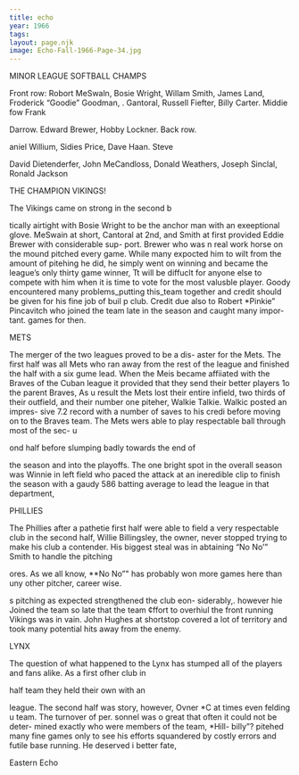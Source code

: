 ```yaml
---
title: echo
year: 1966
tags:
layout: page.njk
image: Echo-Fall-1966-Page-34.jpg
---
```

MINOR LEAGUE SOFTBALL CHAMPS

Front row: Robort MeSwaln, Bosie Wright, Willam
Smith, James Land, Froderick “Goodie” Goodman, .
Gantoral, Russell Fiefter, Billy Carter. Middie fow Frank

Darrow. Edward Brewer, Hobby Lockner. Back row.

aniel Willium, Sidies Price, Dave Haan.  Steve

David Dietenderfer, John MeCandloss, Donald
Weathers, Joseph Sinclal, Ronald Jackson

THE CHAMPION VIKINGS!

The Vikings came on strong in the second b

tically airtight with Bosie Wright
to be the anchor man with an exeeptional glove.
MeSwain at short, Cantoral at 2nd, and Smith at
first provided Eddie Brewer with considerable sup-
port. Brewer who was n real work horse on the mound
pitched every game. While many expocted him to wilt
from the amount of pitehing he did, he simply went
on winning and became the league’s only thirty game
winner, Tt will be diffuclt for anyone else to compete
with him when it is time to vote for the most valusble
player. Goody encountered many problems_putting
this_team together and credit should be given for
his fine job of buil p club. Credit
due also to Robert *Pinkie” Pincavitch who joined
the team late in the season and caught many impor-
tant. games for then.

METS

The merger of the two leagues proved to be a dis-
aster for the Mets. The first half was all Mets who ran
away from the rest of the league and finished the
half with a six gume lead. When the Meis became
affiiated with the Braves of the Cuban league it
provided that they send their better players 1o the
parent Braves, As u result the Mets lost their entire
infield, two thirds of their outfield, and their number
one piteher, Walkie Talkie. Walkic posted an impres-
sive 7.2 record with a number of saves to his credi
before moving on to the Braves team. The Mets wers
able to play respectable ball through most of the sec-
u

ond half before slumping badly towards the end of

the season and into the playoffs. The one bright spot
in the overall season was Winnie in left field who
paced the attack at an ineredible clip to finish the
season with a gaudy 586 batting average to lead the
Ieague in that department,

PHILLIES

The Phillies after a pathetie first half were able
to field a very respectable club in the second half,
Willie Billingsley, the owner, never stopped trying
to make his club a contender. His biggest steal was
in abtaining “No No’” Smith to handle the pitching

ores. As we all know, **No No”" has probably won
more games here than uny other pitcher, career wise.

s pitching as expected strengthened the club eon-
siderably,. however hie Joined the team so late that
the team ¢ffort to overhiul the front running Vikings
was in vain. John Hughes at shortstop covered a lot
of territory and took many potential hits away from
the enemy.

LYNX

The question of what happened to the Lynx has
stumped all of the players and fans alike. As a first
ofher club in

half team they held their own with an

league. The second half was
story, however, Ovner *C
at times even felding u team. The turnover of per.
sonnel was o great that often it could not be deter-
mined exactly who were members of the team, *Hill-
billy”? pitehed many fine games only to see his efforts
squandered by costly errors and futile base running.
He deserved i better fate,

Eastern Echo

